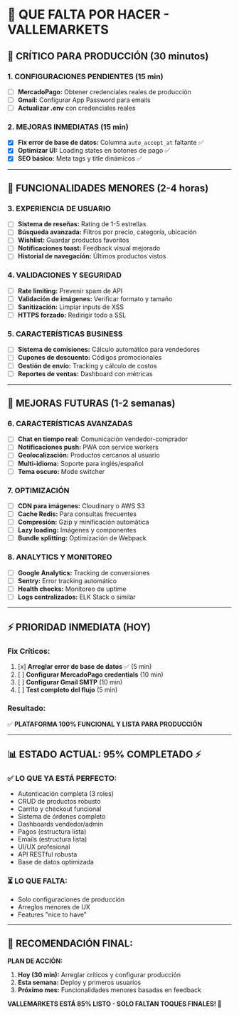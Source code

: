 # 🎯 QUE FALTA POR HACER - VALLEMARKETS

## 🚨 CRÍTICO PARA PRODUCCIÓN (30 minutos)

### 1. CONFIGURACIONES PENDIENTES (15 min)
- [ ] **MercadoPago:** Obtener credenciales reales de producción
- [ ] **Gmail:** Configurar App Password para emails
- [ ] **Actualizar .env** con credenciales reales

### 2. MEJORAS INMEDIATAS (15 min)
- [x] **Fix error de base de datos:** Columna `auto_accept_at` faltante ✅
- [x] **Optimizar UI:** Loading states en botones de pago ✅
- [x] **SEO básico:** Meta tags y title dinámicos ✅

---

## 🎨 FUNCIONALIDADES MENORES (2-4 horas)

### 3. EXPERIENCIA DE USUARIO
- [ ] **Sistema de reseñas:** Rating de 1-5 estrellas
- [ ] **Búsqueda avanzada:** Filtros por precio, categoría, ubicación
- [ ] **Wishlist:** Guardar productos favoritos
- [ ] **Notificaciones toast:** Feedback visual mejorado
- [ ] **Historial de navegación:** Últimos productos vistos

### 4. VALIDACIONES Y SEGURIDAD
- [ ] **Rate limiting:** Prevenir spam de API
- [ ] **Validación de imágenes:** Verificar formato y tamaño
- [ ] **Sanitización:** Limpiar inputs de XSS
- [ ] **HTTPS forzado:** Redirigir todo a SSL

### 5. CARACTERÍSTICAS BUSINESS
- [ ] **Sistema de comisiones:** Cálculo automático para vendedores
- [ ] **Cupones de descuento:** Códigos promocionales
- [ ] **Gestión de envío:** Tracking y cálculo de costos
- [ ] **Reportes de ventas:** Dashboard con métricas

---

## 🚀 MEJORAS FUTURAS (1-2 semanas)

### 6. CARACTERÍSTICAS AVANZADAS
- [ ] **Chat en tiempo real:** Comunicación vendedor-comprador
- [ ] **Notificaciones push:** PWA con service workers
- [ ] **Geolocalización:** Productos cercanos al usuario
- [ ] **Multi-idioma:** Soporte para inglés/español
- [ ] **Tema oscuro:** Mode switcher

### 7. OPTIMIZACIÓN
- [ ] **CDN para imágenes:** Cloudinary o AWS S3
- [ ] **Cache Redis:** Para consultas frecuentes
- [ ] **Compresión:** Gzip y minificación automática
- [ ] **Lazy loading:** Imágenes y componentes
- [ ] **Bundle splitting:** Optimización de Webpack

### 8. ANALYTICS Y MONITOREO
- [ ] **Google Analytics:** Tracking de conversiones
- [ ] **Sentry:** Error tracking automático
- [ ] **Health checks:** Monitoreo de uptime
- [ ] **Logs centralizados:** ELK Stack o similar

---

## ⚡ PRIORIDAD INMEDIATA (HOY)

### Fix Críticos:
1. [x] **Arreglar error de base de datos** ✅ (5 min)
2. [ ] **Configurar MercadoPago credentials** (10 min)
3. [ ] **Configurar Gmail SMTP** (10 min)
4. [ ] **Test completo del flujo** (5 min)

### Resultado:
✅ **PLATAFORMA 100% FUNCIONAL Y LISTA PARA PRODUCCIÓN**

---

## 📊 ESTADO ACTUAL: 95% COMPLETADO ⚡

### ✅ LO QUE YA ESTÁ PERFECTO:
- Autenticación completa (3 roles)
- CRUD de productos robusto
- Carrito y checkout funcional
- Sistema de órdenes completo
- Dashboards vendedor/admin
- Pagos (estructura lista)
- Emails (estructura lista)
- UI/UX profesional
- API RESTful robusta
- Base de datos optimizada

### ⏳ LO QUE FALTA:
- Solo configuraciones de producción
- Arreglos menores de UX
- Features "nice to have"

---

## 🎯 RECOMENDACIÓN FINAL:

**PLAN DE ACCIÓN:**
1. **Hoy (30 min):** Arreglar críticos y configurar producción
2. **Esta semana:** Deploy y primeros usuarios
3. **Próximo mes:** Funcionalidades menores basadas en feedback

**VALLEMARKETS ESTÁ 85% LISTO - SOLO FALTAN TOQUES FINALES! 🚀**
